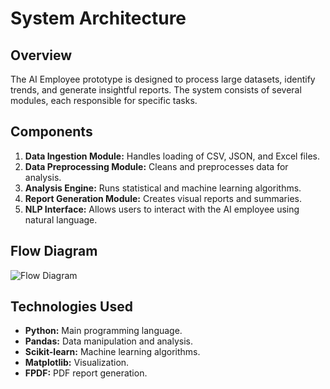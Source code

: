 # System Architecture

## Overview
The AI Employee prototype is designed to process large datasets, identify trends, and generate insightful reports. The system consists of several modules, each responsible for specific tasks.

## Components
1. **Data Ingestion Module:** Handles loading of CSV, JSON, and Excel files.
2. **Data Preprocessing Module:** Cleans and preprocesses data for analysis.
3. **Analysis Engine:** Runs statistical and machine learning algorithms.
4. **Report Generation Module:** Creates visual reports and summaries.
5. **NLP Interface:** Allows users to interact with the AI employee using natural language.

## Flow Diagram
![Flow Diagram](system_architecture_flow.png)

## Technologies Used
- **Python:** Main programming language.
- **Pandas:** Data manipulation and analysis.
- **Scikit-learn:** Machine learning algorithms.
- **Matplotlib:** Visualization.
- **FPDF:** PDF report generation.
